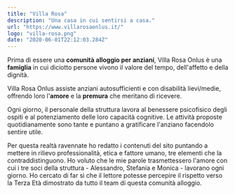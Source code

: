 ```yaml
---
title: "Villa Rosa"
description: "Una casa in cui sentirsi a casa."
url: "https://www.villarosaonlus.it/"
logo: "villa-rosa.png"
date: "2020-06-01T22:12:03.284Z"
---
```


Prima di essere una **comunità alloggio per anziani**, Villa Rosa Onlus è una **famiglia** in cui diciotto persone vivono il valore del tempo, dell'affetto e della dignità.

Villa Rosa Onlus assiste anziani autosufficienti e con disabilità lievi/medie, offrendo loro l'**amore** e la **premura** che meritano di ricevere.

Ogni giorno, il personale della struttura lavora al benessere psicofisico degli ospiti e al potenziamento delle loro capacità cognitive. Le attività proposte quotidianamente sono tante e puntano a gratificare l'anziano facendolo sentire utile.

Per questa realtà ravennate ho redatto i contenuti del sito puntando a mettere in rilievo professionalità, etica e fattore umano, tre elementi che la contraddistinguono. Ho voluto che le mie parole trasmettessero l'amore con cui i tre soci della struttura - Alessandro, Stefania e Monica - lavorano ogni giorno. Ho cercato di far sì che il lettore potesse percepire il rispetto verso la Terza Età dimostrato da tutto il team di questa comunità alloggio.

